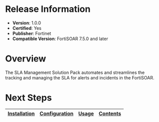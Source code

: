 # Release Information 

- **Version**: 1.0.0 
- **Certified**: Yes 
- **Publisher**: Fortinet 
- **Compatible Version**: FortiSOAR 7.5.0 and later 
 

 # Overview 
 The SLA Management Solution Pack automates and streamlines the tracking and managing the SLA for alerts and incidents in the FortiSOAR. 

 # Next Steps
 | [Installation](./docs/setup.md#installation) | [Configuration](./docs/setup.md#configuration) | [Usage](./docs/usage.md) | [Contents](./docs/contents.md) | 
 |--------------------------------------------|----------------------------------------------|------------------------|------------------------------|